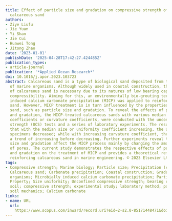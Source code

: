 ```yaml
---
title: Effect of particle size and gradation on compressive strength of MICP-treated
  calcareous sand
authors:
- Ziye Liufu
- Jie Yuan
- Yi Shan
- Jie Cui
- Huawei Tong
- Jitong Zhao
date: '2023-01-01'
publishDate: '2025-04-28T17:42:27.424485Z'
publication_types:
- article-journal
publication: '*Applied Ocean Research*'
doi: 10.1016/j.apor.2023.103723
abstract: Calcareous sand is a type of biological sand deposited from the remains
  of marine organisms. Although widely used in coastal construction, the reinforcement
  of calcareous sand is necessary due to its natures of low bearing capacity and high
  compressibility. Aiming for this, an environmentally bio-grouting technique, microbially
  induced calcium carbonate precipitation (MICP) was applied to reinforce the calcareous
  sand. However, MICP treatment is in turn influenced by the properties of calcareous
  sand, such as particle size and gradation. To reveal the effects of particle size
  and gradation, the MICP-treated calcareous sands with various median sizes, uniformity
  coefficients or curvature coefficients, were conducted with the unconfined compressive
  strength (UCS) tests and a series of laboratory experiments. The results indicated
  that with the median size or uniformity coefficient increasing, the UCS of the MICP-treated
  specimens decreased; while with increasing curvature coefficient, the UCS exhibited
  a trend of increasing before decreasing. Further experiments reveal that particle
  size and gradation affect the MICP process mainly by changing the amounts and volume
  of pores. The current study demonstrates the respective effects of particle size
  and gradation on the treatment of MICP and provides a theoretical reference for
  reinforcing calcareous sand in marine engineering. © 2023 Elsevier Ltd
tags:
- Compressive strength; Marine biology; Particle size; Precipitation (chemical); Sand;
  Calcareous sand; Carbonate precipitation; Coastal construction; Gradation; Marine
  organisms; Microbially induced calcium carbonate precipitation; Particles sizes;
  Property; Size uniformity; Unconfined compressive strength; bearing capacity; calcareous
  soil; compressive strength; experimental study; laboratory method; particle size;
  soil mechanics; Calcium carbonate
links:
- name: URL
  url: 
    https://www.scopus.com/inward/record.uri?eid=2-s2.0-85171448471&doi=10.1016%2fj.apor.2023.103723&partnerID=40&md5=f44f8047dd8771de4bd79291e69b2a21
---
```

